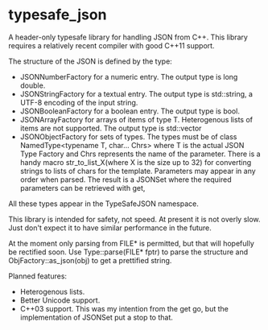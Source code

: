 typesafe_json
=============

A header-only typesafe library for handling JSON from C++. This library requires a relatively recent compiler with good C++11 support.

The structure of the JSON is defined by the type: 

* JSONNumberFactory for a numeric entry. The output type is long double.
* JSONStringFactory for a textual entry. The output type is std::string, a UTF-8 encoding of the input string.
* JSONBooleanFactory for a boolean entry. The output type is bool.
* JSONArrayFactory<TFactory> for arrays of items of type T. Heterogenous lists of items are not supported. The output type is std::vector<T>
* JSONObjectFactory<types> for sets of types. The types must be of class NamedType<typename T, char... Chrs> where T is the actual JSON Type Factory and Chrs represents the name of the parameter. There is a handy macro str_to_list_X(where X is the size up to 32) for converting strings to lists of chars for the template. Parameters may appear in any order when parsed. The result is a JSONSet where the required parameters can be retrieved with get,

All these types appear in the TypeSafeJSON namespace.

This library is intended for safety, not speed. At present it is not overly slow. Just don't expect it to have similar performance in the future.

At the moment only parsing from FILE* is permitted, but that will hopefully be rectified soon. Use Type::parse(FILE* fptr) to parse the structure and ObjFactory::as_json(obj) to get a prettified string.

Planned features:

* Heterogenous lists.
* Better Unicode support.
* C++03 support. This was my intention from the get go, but the implementation of JSONSet put a stop to that.
